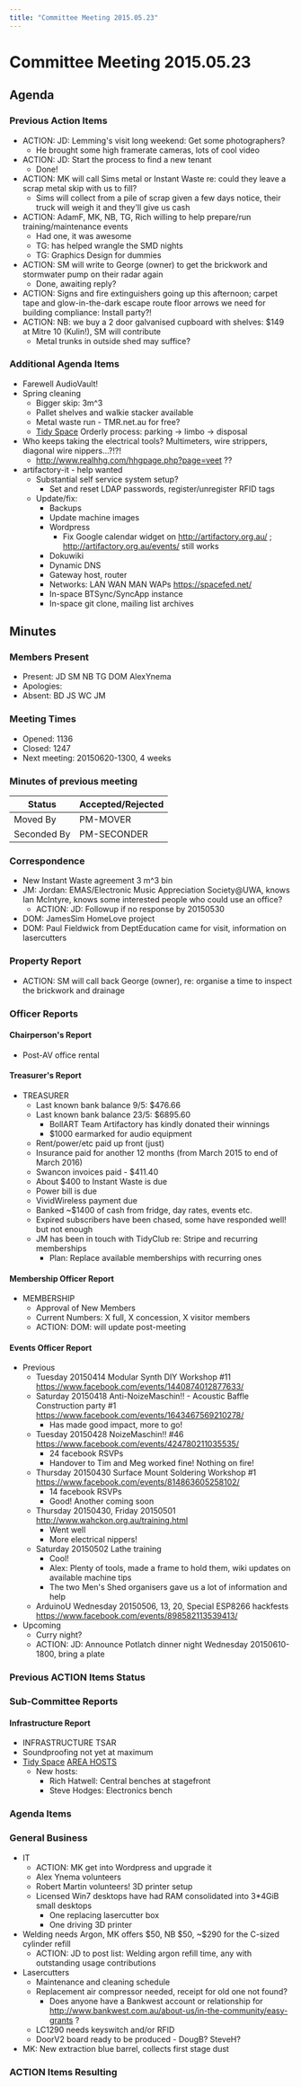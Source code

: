 ```yaml
---
title: "Committee Meeting 2015.05.23"
---
```

# Committee Meeting 2015.05.23

## Agenda

### Previous Action Items

-   ACTION: JD: Lemming's visit long weekend: Get some photographers?
    -   He brought some high framerate cameras, lots of cool video
-   ACTION: JD: Start the process to find a new tenant
    -   Done!
-   ACTION: MK will call Sims metal or Instant Waste re: could they leave a scrap metal skip with us to fill?
    -   Sims will collect from a pile of scrap given a few days notice, their truck will weigh it and they'll give us cash
-   ACTION: AdamF, MK, NB, TG, Rich willing to help prepare/run training/maintenance events
    -   Had one, it was awesome
    -   TG: has helped wrangle the SMD nights
    -   TG: Graphics Design for dummies
-   ACTION: SM will write to George (owner) to get the brickwork and stormwater pump on their radar again
    -   Done, awaiting reply?
-   ACTION: Signs and fire extinguishers going up this afternoon; carpet tape and glow-in-the-dark escape route floor arrows we need for building compliance: Install party?!
-   ACTION: NB: we buy a 2 door galvanised cupboard with shelves: \$149 at Mitre 10 (Kulin!), SM will contribute
    -   Metal trunks in outside shed may suffice?

### Additional Agenda Items

-   Farewell AudioVault!
-   Spring cleaning
    -   Bigger skip: 3m\^3
    -   Pallet shelves and walkie stacker available
    -   Metal waste run - TMR.net.au for free?
    -   [Tidy Space](/tidyspace/) Orderly process: parking -\> limbo -\> disposal
-   Who keeps taking the electrical tools? Multimeters, wire strippers, diagonal wire nippers...?!?!
    -   <http://www.realhhg.com/hhgpage.php?page=veet> ??
-   artifactory-it - help wanted
    -   Substantial self service system setup?
        -   Set and reset LDAP passwords, register/unregister RFID tags
    -   Update/fix:
        -   Backups
        -   Update machine images
        -   Wordpress
            -   Fix Google calendar widget on <http://artifactory.org.au/> ; <http://artifactory.org.au/events/> still works
        -   Dokuwiki
        -   Dynamic DNS
        -   Gateway host, router
        -   Networks: LAN WAN MAN WAPs <https://spacefed.net/>
        -   In-space BTSync/SyncApp instance
        -   In-space git clone, mailing list archives

## Minutes

### Members Present

-   Present: JD SM NB TG DOM AlexYnema
-   Apologies:
-   Absent: BD JS WC JM

### Meeting Times

-   Opened: 1136
-   Closed: 1247
-   Next meeting: 20150620-1300, 4 weeks

### Minutes of previous meeting

| Status      | Accepted/Rejected |
|-------------|-------------------|
| Moved By    | PM-MOVER          |
| Seconded By | PM-SECONDER       |

### Correspondence

-   New Instant Waste agreement 3 m\^3 bin
-   JM: Jordan: EMAS/Electronic Music Appreciation Society@UWA, knows Ian McIntyre, knows some interested people who could use an office?
    -   ACTION: JD: Followup if no response by 20150530
-   DOM: JamesSim HomeLove project
-   DOM: Paul Fieldwick from DeptEducation came for visit, information on lasercutters

### Property Report

-   ACTION: SM will call back George (owner), re: organise a time to inspect the brickwork and drainage

### Officer Reports

#### Chairperson's Report

-   Post-AV office rental

#### Treasurer's Report

-   TREASURER
    -   Last known bank balance 9/5: \$476.66
    -   Last known bank balance 23/5: \$6895.60
        -   BollART Team Artifactory has kindly donated their winnings
        -   \$1000 earmarked for audio equipment
    -   Rent/power/etc paid up front (just)
    -   Insurance paid for another 12 months (from March 2015 to end of March 2016)
    -   Swancon invoices paid - \$411.40
    -   About \$400 to Instant Waste is due
    -   Power bill is due
    -   VividWireless payment due
    -   Banked \~\$1400 of cash from fridge, day rates, events etc.
    -   Expired subscribers have been chased, some have responded well! but not enough
    -   JM has been in touch with TidyClub re: Stripe and recurring memberships
        -   Plan: Replace available memberships with recurring ones

#### Membership Officer Report

-   MEMBERSHIP
    -   Approval of New Members
    -   Current Numbers: X full, X concession, X visitor members
    -   ACTION: DOM: will update post-meeting

#### Events Officer Report

-   Previous
    -   Tuesday 20150414 Modular Synth DIY Workshop \#11 <https://www.facebook.com/events/1440874012877633/>
    -   Saturday 20150418 Anti-NoizeMaschin!! - Acoustic Baffle Construction party \#1 <https://www.facebook.com/events/1643467569210278/>
        -   Has made good impact, more to go!
    -   Tuesday 20150428 NoizeMaschin!! \#46 <https://www.facebook.com/events/424780211035535/>
        -   24 facebook RSVPs
        -   Handover to Tim and Meg worked fine! Nothing on fire!
    -   Thursday 20150430 Surface Mount Soldering Workshop \#1 <https://www.facebook.com/events/814863605258102/>
        -   14 facebook RSVPs
        -   Good! Another coming soon
    -   Thursday 20150430, Friday 20150501 <http://www.wahckon.org.au/training.html>
        -   Went well
        -   More electrical nippers!
    -   Saturday 20150502 Lathe training
        -   Cool!
        -   Alex: Plenty of tools, made a frame to hold them, wiki updates on available machine tips
        -   The two Men's Shed organisers gave us a lot of information and help
    -   ArduinoU Wednesday 20150506, 13, 20, Special ESP8266 hackfests <https://www.facebook.com/events/898582113539413/>
-   Upcoming
    -   Curry night?
    -   ACTION: JD: Announce Potlatch dinner night Wednesday 20150610-1800, bring a plate

### Previous ACTION Items Status

### Sub-Committee Reports

#### Infrastructure Report

-   INFRASTRUCTURE TSAR
-   Soundproofing not yet at maximum
-   [Tidy Space](/tidyspace/) [AREA HOSTS](/areahosts/)
    -   New hosts:
        -   Rich Hatwell: Central benches at stagefront
        -   Steve Hodges: Electronics bench

### Agenda Items

### General Business

-   IT
    -   ACTION: MK get into Wordpress and upgrade it
    -   Alex Ynema volunteers
    -   Robert Martin volunteers! 3D printer setup
    -   Licensed Win7 desktops have had RAM consolidated into 3\*4GiB small desktops
        -   One replacing lasercutter box
        -   One driving 3D printer
-   Welding needs Argon, MK offers \$50, NB \$50, \~\$290 for the C-sized cylinder refill
    -   ACTION: JD to post list: Welding argon refill time, any with outstanding usage contributions
-   Lasercutters
    -   Maintenance and cleaning schedule
    -   Replacement air compressor needed, receipt for old one not found?
        -   Does anyone have a Bankwest account or relationship for <http://www.bankwest.com.au/about-us/in-the-community/easy-grants> ?
    -   LC1290 needs keyswitch and/or RFID
    -   DoorV2 board ready to be produced - DougB? SteveH?
-   MK: New extraction blue barrel, collects first stage dust

### ACTION Items Resulting
